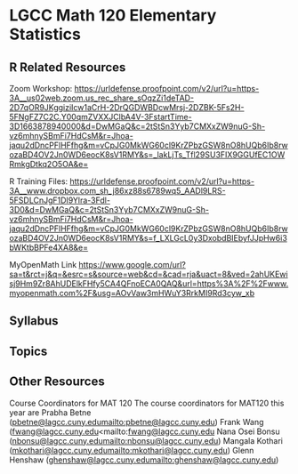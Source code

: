 # LGCC Math 120 Elementary Statistics

## R Related Resources

Zoom Workshop: https://urldefense.proofpoint.com/v2/url?u=https-3A__us02web.zoom.us_rec_share_sOqzZi1deTAD-2D7qOR9JKggiziIcw1aCrH-2DrQGDWBDcwMrsj-2DZBK-5Fs2H-5FNgFZ7C2C.Y00qmZVXXJClbA4V-3FstartTime-3D1663878940000&d=DwMGaQ&c=2tStSn3Yyb7CMXxZW9nuG-Sh-vz6mhnySBmFi7HdCsM&r=Jhoa-jaqu2dDncPFlHFfhg&m=vCpJG0MkWG60cl9KrZPbzGSW8nO8hUQb6Ib8rwozaBD4OV2Jn0WD6eocK8sV1RMY&s=_lakLjTs_Tfl29SU3FIX9GGUfEC1OWRmkgDtkq2O5OA&e=


R Training Files: https://urldefense.proofpoint.com/v2/url?u=https-3A__www.dropbox.com_sh_j86xz88s6789wq5_AADl9LRS-5FSDLCnJgF1DI9Ylra-3Fdl-3D0&d=DwMGaQ&c=2tStSn3Yyb7CMXxZW9nuG-Sh-vz6mhnySBmFi7HdCsM&r=Jhoa-jaqu2dDncPFlHFfhg&m=vCpJG0MkWG60cl9KrZPbzGSW8nO8hUQb6Ib8rwozaBD4OV2Jn0WD6eocK8sV1RMY&s=f_LXLGcL0y3DxobdBIEbyfJJpHw6i3bWKtbBPFe4XA8&e=

MyOpenMath Link https://www.google.com/url?sa=t&rct=j&q=&esrc=s&source=web&cd=&cad=rja&uact=8&ved=2ahUKEwisj9Hm9Zr8AhUDElkFHfy5CA4QFnoECA0QAQ&url=https%3A%2F%2Fwww.myopenmath.com%2F&usg=AOvVaw3mHWuY3RrkMI9Rd3cyw_xb

## Syllabus 

## Topics


## Other Resources

Course Coordinators for MAT 120 
The course coordinators for MAT120 this year are Prabha Betne (pbetne@lagcc.cuny.edu<mailto:pbetne@lagcc.cuny.edu>)
Frank Wang (fwang@lagcc.cuny.edu<mailto:fwang@lagcc.cuny.edu
Nana Osei Bonsu (nbonsu@lagcc.cuny.edu<mailto:nbonsu@lagcc.cuny.edu>)
Mangala Kothari (mkothari@lagcc.cuny.edu<mailto:mkothari@lagcc.cuny.edu>)
Glenn Henshaw (ghenshaw@lagcc.cuny.edu<mailto:ghenshaw@lagcc.cuny.edu>)

